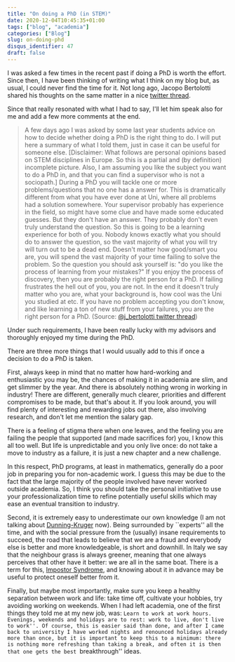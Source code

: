 ```yaml
---
title: "On doing a PhD (in STEM)"
date: 2020-12-04T10:45:35+01:00
tags: ["blog", "academia"]
categories: ["Blog"]
slug: on-doing-phd
disqus_identifier: 47
draft: false
---
```


I was asked a few times in the recent past if doing a PhD is worth the effort. Since then, I have been thinking of writing what I think on my blog but, as usual, I could never find the time for it.
Not long ago, Jacopo Bertolotti shared his thoughts on the same matter in a nice [twitter thread](https://web.archive.org/web/20201122162854/https://twitter.com/j_bertolotti/status/1330547247948460032).

Since that really resonated with what I had to say, I'll let him speak also for me and add a few more comments at the end.

>  A few days ago I was asked by some last year students advice on how to decide whether doing a PhD is the right thing to do. I will put here a summary of what I told them, just in case it can be useful for someone else.
> [Disclaimer: What follows are personal opinions based on STEM disciplines in Europe. So this is a partial and (by definition) incomplete picture. Also, I am assuming you like the subject you want to do a PhD in, and that you can find a supervisor who is not a sociopath.]
> During a PhD you will tackle one or more problems/questions that no one has a answer for. This is dramatically different from what you have ever done at Uni, where all problems had a solution somewhere.
> Your supervisor probably has experience in the field, so might have some clue and have made some educated guesses. But they don't have an answer. They probably don't even truly understand the question. So this is going to be a learning experience for both of you.
> Nobody knows exactly what you should do to answer the question, so the vast majority of what you will try will turn out to be a dead end.
Doesn't matter how good/smart you are, you will spend the vast majority of your time failing to solve the problem.
> So the question you should ask yourself is: "do you like the process of learning from your mistakes?" If you enjoy the process of discovery, then you are probably the right person for a PhD. If failing frustrates the hell out of you, you are not.
> In the end it doesn't truly matter who you are, what your background is, how cool was the Uni you studied at etc. If you have no problem accepting you don't know, and like learning a ton of new stuff from your failures, you are the right person for a PhD.
> (Source: [@j_bertolotti twitter thread](https://web.archive.org/web/20201122162854/https://twitter.com/j_bertolotti/status/1330547247948460032))

Under such requirements, I have been really lucky with my advisors and thoroughly enjoyed my time during the PhD.

There are three more things that I would usually add to this if once a decision to do a PhD is taken.

First, always keep in mind that no matter how hard-working and enthusiastic you may be, the chances of making it in academia are slim, and get slimmer by the year.
And there is absolutely nothing wrong in working in industry!
There are different, generally much clearer, priorities and different compromises to be made, but that's about it.
If you look around, you will find plenty of interesting and rewarding jobs out there, also involving research, and don't let me mention the salary gap.

There is a feeling of stigma there when one leaves, and the feeling you are failing the people that supported (and made sacrifices for) you, I know this all too well.
But life is unpredictable and you only live once: do not take a move to industry as a failure, it is just a new chapter and a new challenge.

In this respect, PhD programs, at least in mathematics, generally do a poor job in preparing you for non-academic work.
I guess this may be due to the fact that the large majority of the people involved have never worked outside academia.
So, I think you should take the personal initiative to use your professionalization time to refine potentially useful skills which may ease an eventual transition to industry.

Second, it is extremely easy to underestimate our own knowledge (I am not talking about [Dunning-Kruger](https://en.wikipedia.org/wiki/Dunning%E2%80%93Kruger_effect) now).
Being surrounded by ``experts'' all the time, and with the social pressure from the (usually) insane requirements to succeed, the road that leads to believe that we are a fraud and everybody else is better and more knowledgeable, is short and downhill.
In Italy we say that the neighbour grass is always greener, meaning that one always perceives that other have it better: we are all in the same boat.
There is a term for this, [Impostor Syndrome](https://en.wikipedia.org/wiki/Impostor_syndrome), and knowing about it in advance may be useful to protect oneself better from it.

Finally, but maybe most importantly, make sure you keep a healthy separation between work and life: take time off, cultivate your hobbies, try avoiding working on weekends.
When I had left academia, one of the first things they told me at my new job, was: ``Learn to work at work hours. Evenings, weekends and holidays are to rest: work to live, don't live to work''.
Of course, this is easier said than done, and after I came back to university I have worked nights and renounced holidays already more than once, but it is important to keep this to a minimum: there is nothing more refreshing than taking a break, and often it is then that one gets the best ``breakthrough'' ideas.

